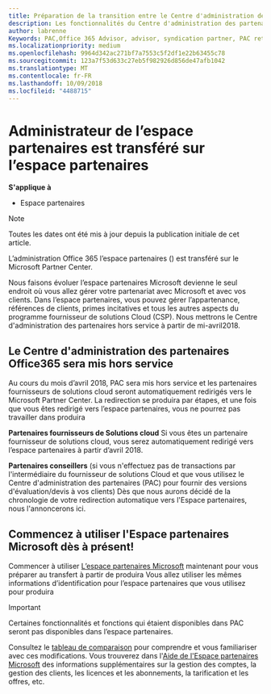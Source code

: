 ```yaml
---
title: Préparation de la transition entre le Centre d'administration des partenaires et l'Espace partenaires | Espace partenaires
description: Les fonctionnalités du Centre d'administration des partenaires Office365 sont transférées sur l'Espace partenaires.
author: labrenne
Keywords: PAC,Office 365 Advisor, advisor, syndication partner, PAC retire, PAC retiring
ms.localizationpriority: medium
ms.openlocfilehash: 9964d342ac271bf7a7553c5f2df1e22b63455c78
ms.sourcegitcommit: 123a7f53d633c27eb5f982926d856de47afb1042
ms.translationtype: MT
ms.contentlocale: fr-FR
ms.lasthandoff: 10/09/2018
ms.locfileid: "4488715"
---
```

# <a name="partner-admin-center-is-moving-to-the-partner-center"></a>Administrateur de l’espace partenaires est transféré sur l’espace partenaires

**S'applique à**

-  Espace partenaires

> [!NOTE]  
>  Toutes les dates ont été mis à jour depuis la publication initiale de cet article.

L’administration Office 365 l’espace partenaires () est transféré sur le Microsoft Partner Center.

Nous faisons évoluer l’espace partenaires Microsoft devienne le seul endroit où vous allez gérer votre partenariat avec Microsoft et avec vos clients. Dans l’espace partenaires, vous pouvez gérer l’appartenance, références de clients, primes incitatives et tous les autres aspects du programme fournisseur de solutions Cloud (CSP). Nous mettrons le Centre d'administration des partenaires hors service à partir de mi-avril2018.

## <a name="the-office-365-partner-admin-center-pac-will-be-retired"></a>Le Centre d'administration des partenaires Office365 sera mis hors service

Au cours du mois d’avril 2018, PAC sera mis hors service et les partenaires fournisseurs de solutions cloud seront automatiquement redirigés vers le Microsoft Partner Center. La redirection se produira par étapes, et une fois que vous êtes redirigé vers l’espace partenaires, vous ne pourrez pas travailler dans produira 

**Partenaires fournisseurs de Solutions cloud** Si vous êtes un partenaire fournisseur de solutions cloud, vous serez automatiquement redirigé vers l’espace partenaires à partir d’avril 2018. 

**Partenaires conseillers** (si vous n'effectuez pas de transactions par l'intermédiaire du fournisseur de solutions Cloud et que vous utilisez le Centre d'administration des partenaires (PAC) pour fournir des versions d'évaluation/devis à vos clients) Dès que nous aurons décidé de la chronologie de votre redirection automatique vers l'Espace partenaires, nous l'annoncerons ici. 


## <a name="start-using-the-microsoft-partner-center-now"></a>Commencez à utiliser l'Espace partenaires Microsoft dès à présent!

Commencer à utiliser [L’espace partenaires Microsoft](https://partnercenter.microsoft.com/) maintenant pour vous préparer au transfert à partir de produira  Vous allez utiliser les mêmes informations d’identification pour l’espace partenaires que vous utilisez pour produira 

> [!IMPORTANT]  
> Certaines fonctionnalités et fonctions qui étaient disponibles dans PAC seront pas disponibles dans l’espace partenaires.

 Consultez le [tableau de comparaison](moving-from-pac-to-pc.md) pour comprendre et vous familiariser avec ces modifications.  Vous trouverez dans l'[Aide de l'Espace partenaires Microsoft](https://partnercenter.microsoft.com/partner/help) des informations supplémentaires sur la gestion des comptes, la gestion des clients, les licences et les abonnements, la tarification et les offres, etc.

 